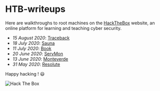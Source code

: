 # HTB-writeups
Here are walkthroughs to root machines on the [HackTheBox](https://www.hackthebox.eu) website, an online platform for learning and teaching cyber security.  

- _15 August 2020_: [Traceback](https://github.com/flast101/HTB-writeups/tree/master/traceback)
- _18 July 2020_: [Sauna](https://github.com/flast101/HTB-writeups/tree/master/sauna)
- _11 July 2020_: [Book](https://github.com/flast101/HTB-writeups/tree/master/book) 
- _20 June 2020_: [ServMon](https://github.com/flast101/HTB-writeups/tree/master/servmon)
- _13 June 2020_: [Monteverde](https://github.com/flast101/HTB-writeups/tree/master/monteverde)
- _31 May 2020_: [Resolute](https://github.com/flast101/HTB-writeups/tree/master/resolute)   
   
   


Happy hacking ! :smiley:

<img src="http://www.hackthebox.eu/badge/image/249498" alt="Hack The Box">

